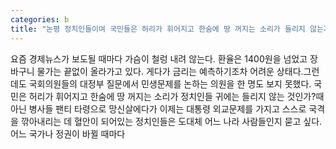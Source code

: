 ```yaml
---
categories: b
title: "논평 정치인들이여 국민들은 허리가 휘어지고 한숨에 땅 꺼지는 소리가 들리지 않는가"
---
```

요즘 경제뉴스가 보도될 때마다 가슴이 철렁 내려 않는다. 환율은 1400원을 넘었고 장바구니 물가는 끝없이 올라가고 있다. 게다가 금리는 예측하기조차 어려운 상태다.그런데도 국회의원들의 대정부 질문에서 민생문제를 논하는 의원을 한 명도 보지 못했다. 국민은 허리가 휘어지고 한숨에 땅 꺼지는 소리가 정치인들 귀에는 들리지 않는 것인가?때 아닌 병사들 팬티 타령으로 망신살에다가 이제는 대통령 외교문제를 가지고 스스로 국격을 깎아내리는 데 혈안이 되어있는 정치인들은 도대체 어느 나라 사람들인지 묻고 싶다.어느 국가나 정권이 바뀔 때마다